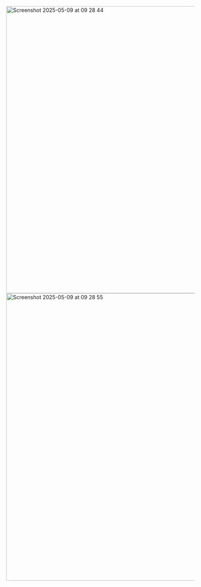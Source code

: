 
<img width="766" alt="Screenshot 2025-05-09 at 09 28 44" src="https://github.com/user-attachments/assets/624f20fa-ca93-4d61-bb93-99aa710b7dcd" />

<img width="767" alt="Screenshot 2025-05-09 at 09 28 55" src="https://github.com/user-attachments/assets/34f978a6-968b-40b2-8dbb-e7235d7e1c67" />
